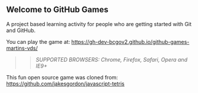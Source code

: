 ## Welcome to GitHub Games

A project based learning activity for people who are getting started with Git and GitHub.

You can play the game at: https://gh-dev-bcgov2.github.io/github-games-martins-vds/

>> _*SUPPORTED BROWSERS*: Chrome, Firefox, Safari, Opera and IE9+_

This fun open source game was cloned from: https://github.com/jakesgordon/javascript-tetris
